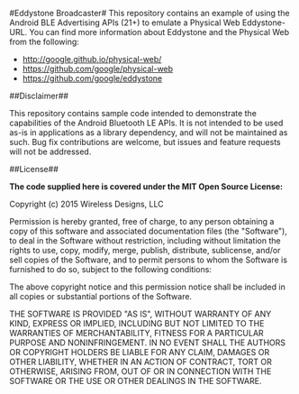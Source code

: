 #Eddystone Broadcaster#
This repository contains an example of using the Android BLE Advertising APIs (21+) to emulate a Physical Web Eddystone-URL. You can find more information about Eddystone and the Physical Web from the following:

- http://google.github.io/physical-web/
- https://github.com/google/physical-web
- https://github.com/google/eddystone

##Disclaimer##

This repository contains sample code intended to demonstrate the capabilities of the Android Bluetooth LE APIs. It is not intended to be used as-is in applications as a library dependency, and will not be maintained as such. Bug fix contributions are welcome, but issues and feature requests will not be addressed.

##License##

**The code supplied here is covered under the MIT Open Source License:**

Copyright (c) 2015 Wireless Designs, LLC

Permission is hereby granted, free of charge, to any person obtaining
a copy of this software and associated documentation files (the
"Software"), to deal in the Software without restriction, including
without limitation the rights to use, copy, modify, merge, publish,
distribute, sublicense, and/or sell copies of the Software, and to
permit persons to whom the Software is furnished to do so, subject to
the following conditions:

The above copyright notice and this permission notice shall be
included in all copies or substantial portions of the Software.

THE SOFTWARE IS PROVIDED "AS IS", WITHOUT WARRANTY OF ANY KIND,
EXPRESS OR IMPLIED, INCLUDING BUT NOT LIMITED TO THE WARRANTIES OF
MERCHANTABILITY, FITNESS FOR A PARTICULAR PURPOSE AND
NONINFRINGEMENT. IN NO EVENT SHALL THE AUTHORS OR COPYRIGHT HOLDERS BE
LIABLE FOR ANY CLAIM, DAMAGES OR OTHER LIABILITY, WHETHER IN AN ACTION
OF CONTRACT, TORT OR OTHERWISE, ARISING FROM, OUT OF OR IN CONNECTION
WITH THE SOFTWARE OR THE USE OR OTHER DEALINGS IN THE SOFTWARE.
